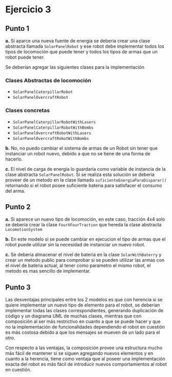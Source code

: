 # Ejercicio 3

## Punto 1
**a.** Si aparce una nueva fuente de energia se deberia crear una clase abstracta llamada `SolarPanelRobot` y ese 
robot debe implementar todos los tipos de locomoción que puede tener y todos los tipos de armas que un robot puede 
tener.

Se deberían agregar las siguientes clases para la implementación

### Clases Abstractas de locomoción
- `SolarPanelCaterpillarRobot`
- `SolarPanelOvercraftRobot`

### Clases concretas
- `SolarPanelCaterpillarRobotWithLasers`
- `SolarPanelCaterpillarRobotWithBombs`
- `SolarPanelOvercraftRobotWithLasers`
- `SolarPanelOvercraftRobotWithBombs`

**b.** No, no puedo cambiar el sistema de armas de un Robot sin tener que instanciar un robot nuevo, debido a que no 
se tiene de una forma de hacerlo.

**c.** El nivel de carga de energia lo guardaria como variable de instancia de la clase abstracta `SolarPanelRobot`. 
Si se realiza esta solución se deberia proveer de un metodo en la clase llamado `suficienteEnergiaParaDisparar()` 
retornando si el robot posee suficiente bateria para satisfacer el consumo del arma.

## Punto 2
**a.** Si aparece un nuevo tipo de locomoción, en este caso, tracción 4x4 solo se deberia crear la clase 
`FourXFourTraction` que hereda la clase abstracta `LocomotionSystem`

**b.** En este modelo si se puede cambiar en ejecucion el tipo de armas que el robot puede utilizar sin la necesidad 
de instanciar un nuevo robot.

**c.** Se deberia almacenar el nivel de bateria en la clase `SolarWithBaterry` y crear un metodo public para 
comprobar si se pueden utilizar las armas con el nivel de bateria actual, al tener como parametro el mismo robot, el 
metodo es mas sencillo de implementar. 

## Punto 3
Las desventajas principales entre los 2 modelos es que con herencia si se quiere implementar un nuevo tipo de 
elemento para el robot, se deberían implementar todas las clases correspondientes, generando duplicación de código y 
un diagrama UML de muchas clases, mientras que con composición al ser más restrictivo en cuanto a que se puede hacer 
y que no la implementación de funcionalidades dependiendo el robot en cuestión es más costosa debido a que los 
mensajes se mueven de un lado para el otro.

Con respecto a las ventajas, la composición provee una estructura mucho más fácil de mantener si se siguen agregando 
nuevos elementos y en cuanto a la herencia, tiene como ventaja que al poseer una implementación exacta del robot es 
más fácil de introducir nuevos comportamientos al robot en cuestión.